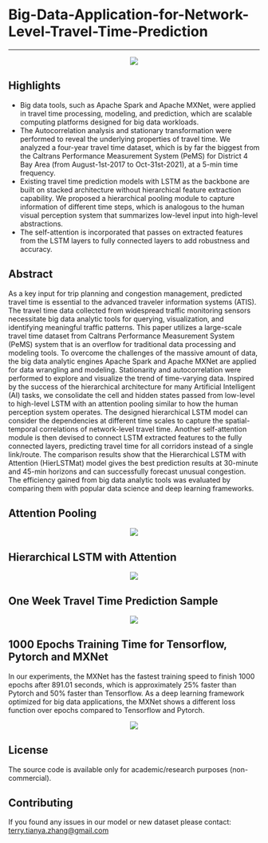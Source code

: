 # Big-Data-Application-for-Network-Level-Travel-Time-Prediction

-----
<p align="center"><img src="https://github.com/TeRyZh/Big-Data-Application-for-Network-Level-Travel-Time-Prediction/blob/main/Images/features-of-spark.jpg" /></p>

Highlights
----------
* Big data tools, such as Apache Spark and Apache MXNet, were applied in travel time processing, modeling, and prediction, which are scalable computing platforms designed for big data workloads. 
* The Autocorrelation analysis and stationary transformation were performed to reveal the underlying properties of travel time. We analyzed a four-year travel time dataset, which is by far the biggest from the Caltrans Performance Measurement System (PeMS) for District 4 Bay Area (from August-1st-2017 to Oct-31st-2021), at a 5-min time frequency. 
* Existing travel time prediction models with LSTM as the backbone are built on stacked architecture without hierarchical feature extraction capability. We proposed a hierarchical pooling module to capture information of different time steps, which is analogous to the human visual perception system that summarizes low-level input into high-level abstractions.
* The self-attention is incorporated that passes on extracted features from the LSTM layers to fully connected layers to add robustness and accuracy. 



Abstract
--------
As a key input for trip planning and congestion management, predicted travel time is essential to the advanced traveler information systems (ATIS). The travel time data collected from widespread traffic monitoring sensors necessitate big data analytic tools for querying, visualization, and identifying meaningful traffic patterns. This paper utilizes a large-scale travel time dataset from Caltrans Performance Measurement System (PeMS) system that is an overflow for traditional data processing and modeling tools. To overcome the challenges of the massive amount of data, the big data analytic engines Apache Spark and Apache MXNet are applied for data wrangling and modeling. Stationarity and autocorrelation were performed to explore and visualize the trend of time-varying data. Inspired by the success of the hierarchical architecture for many Artificial Intelligent (AI) tasks, we consolidate the cell and hidden states passed from low-level to high-level LSTM with an attention pooling similar to how the human perception system operates. The designed hierarchical LSTM model can consider the dependencies at different time scales to capture the spatial-temporal correlations of network-level travel time. Another self-attention module is then devised to connect LSTM extracted features to the fully connected layers, predicting travel time for all corridors instead of a single link/route. The comparison results show that the Hierarchical LSTM with Attention (HierLSTMat) model gives the best prediction results at 30-minute and 45-min horizons and can successfully forecast unusual congestion. The efficiency gained from big data analytic tools was evaluated by comparing them with popular data science and deep learning frameworks.

## Attention Pooling
<p align="center"><img src="https://github.com/TeRyZh/Big-Data-Application-for-Network-Level-Travel-Time-Prediction/blob/main/Images/Attention%20Pooling.drawio%20(2).png" /></p>

## Hierarchical LSTM with Attention
<p align="center"><img src="https://github.com/TeRyZh/Big-Data-Application-for-Network-Level-Travel-Time-Prediction/blob/main/Images/HierLSTMat.png" /></p>

## One Week Travel Time Prediction Sample
<p align="center"><img src="https://github.com/TeRyZh/Big-Data-Application-for-Network-Level-Travel-Time-Prediction/blob/main/Images/Predictions_Comparison.png" /></p>

## 1000 Epochs Training Time for Tensorflow, Pytorch and MXNet
In our experiments, the MXNet has the fastest training speed to finish 1000 epochs after 891.01 seconds, which is approximately 25% faster than Pytorch and 50% faster than Tensorflow. As a deep learning framework optimized for big data applications, the MXNet shows a different loss function over epochs compared to Tensorflow and Pytorch.
<p align="center"><img src="https://github.com/TeRyZh/Big-Data-Application-for-Network-Level-Travel-Time-Prediction/blob/main/Images/Speed%20Testing.png" /></p>


License
-------
The source code is available only for academic/research purposes (non-commercial).


Contributing
--------
If you found any issues in our model or new dataset please contact: terry.tianya.zhang@gmail.com

